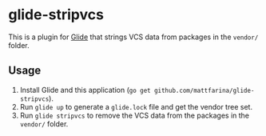 # glide-stripvcs

This is a plugin for [Glide](https://github.com/Masterminds/glide) that strings VCS data from packages in the `vendor/` folder.

## Usage

1. Install Glide and this application (`go get github.com/mattfarina/glide-stripvcs`).
2. Run `glide up` to generate a `glide.lock` file and get the vendor tree set.
3. Run `glide stripvcs` to remove the VCS data from the packages in the `vendor/` folder.
